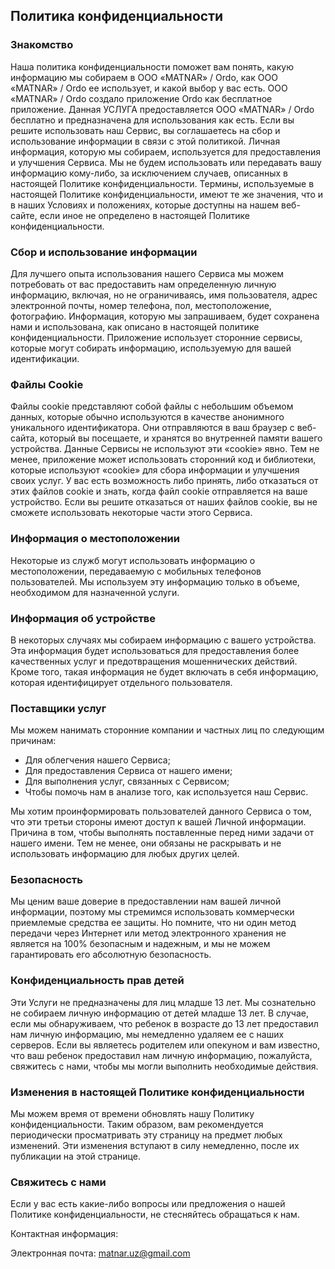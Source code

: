 Политика конфиденциальности
---------------------------
### Знакомство
Наша политика конфиденциальности поможет вам понять, какую информацию мы собираем в ООО «MATNAR» / Ordo, как ООО «MATNAR» / Ordo ее использует, и какой выбор у вас есть. ООО «MATNAR» / Ordo создало приложение Ordo как бесплатное приложение. Данная УСЛУГА предоставляется ООО «MATNAR» / Ordo бесплатно и предназначена для использования как есть. Если вы решите использовать наш Сервис, вы соглашаетесь на сбор и использование информации в связи с этой политикой. Личная информация, которую мы собираем, используется для предоставления и улучшения Сервиса. Мы не будем использовать или передавать вашу информацию кому-либо, за исключением случаев, описанных в настоящей Политике конфиденциальности. Термины, используемые в настоящей Политике конфиденциальности, имеют те же значения, что и в наших Условиях и положениях, которые доступны на нашем веб-сайте, если иное не определено в настоящей Политике конфиденциальности.

### Сбор и использование информации
Для лучшего опыта использования нашего Сервиса мы можем потребовать от вас предоставить нам определенную личную информацию, включая, но не ограничиваясь, имя пользователя, адрес электронной почты, номер телефона, пол, местоположение, фотографию. Информация, которую мы запрашиваем, будет сохранена нами и использована, как описано в настоящей политике конфиденциальности. Приложение использует сторонние сервисы, которые могут собирать информацию, используемую для вашей идентификации.

### Файлы Cookie
Файлы cookie представляют собой файлы с небольшим объемом данных, которые обычно используются в качестве анонимного уникального идентификатора. Они отправляются в ваш браузер с веб-сайта, который вы посещаете, и хранятся во внутренней памяти вашего устройства.
Данные Сервисы не используют эти «cookie» явно. Тем не менее, приложение может использовать сторонний код и библиотеки, которые используют «cookie» для сбора информации и улучшения своих услуг. У вас есть возможность либо принять, либо отказаться от этих файлов cookie и знать, когда файл cookie отправляется на ваше устройство. Если вы решите отказаться от наших файлов cookie, вы не сможете использовать некоторые части этого Сервиса.

### Информация о местоположении
Некоторые из служб могут использовать информацию о местоположении, передаваемую с мобильных телефонов пользователей. Мы используем эту информацию только в объеме, необходимом для назначенной услуги.

### Информация об устройстве
В некоторых случаях мы собираем информацию с вашего устройства. Эта информация будет использоваться для предоставления более качественных услуг и предотвращения мошеннических действий. Кроме того, такая информация не будет включать в себя информацию, которая идентифицирует отдельного пользователя.

### Поставщики услуг
Мы можем нанимать сторонние компании и частных лиц по следующим причинам:
* Для облегчения нашего Сервиса;
* Для предоставления Сервиса от нашего имени;
* Для выполнения услуг, связанных с Сервисом;
* Чтобы помочь нам в анализе того, как используется наш Сервис.

Мы хотим проинформировать пользователей данного Сервиса о том, что эти третьи стороны имеют доступ к вашей Личной информации. Причина в том, чтобы выполнять поставленные перед ними задачи от нашего имени. Тем не менее, они обязаны не раскрывать и не использовать информацию для любых других целей.

### Безопасность
Мы ценим ваше доверие в предоставлении нам вашей личной информации, поэтому мы стремимся использовать коммерчески приемлемые средства ее защиты. Но помните, что ни один метод передачи через Интернет или метод электронного хранения не является на 100% безопасным и надежным, и мы не можем гарантировать его абсолютную безопасность.

### Конфиденциальность прав детей
Эти Услуги не предназначены для лиц младше 13 лет. Мы сознательно не собираем личную информацию от детей младше 13 лет. В случае, если мы обнаруживаем, что ребенок в возрасте до 13 лет предоставил нам личную информацию, мы немедленно удаляем ее с наших серверов. Если вы являетесь родителем или опекуном и вам известно, что ваш ребенок предоставил нам личную информацию, пожалуйста, свяжитесь с нами, чтобы мы могли выполнить необходимые действия.

### Изменения в настоящей Политике конфиденциальности
Мы можем время от времени обновлять нашу Политику конфиденциальности. Таким образом, вам рекомендуется периодически просматривать эту страницу на предмет любых изменений. Эти изменения вступают в силу немедленно, после их публикации на этой странице.

### Свяжитесь с нами
Если у вас есть какие-либо вопросы или предложения о нашей Политике конфиденциальности, не стесняйтесь обращаться к нам.

Контактная информация:

Электронная почта: matnar.uz@gmail.com
